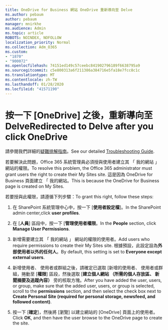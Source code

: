 ```yaml
---
title: OneDrive for Business 網站 OneDrive 重新導向至 Delve
ms.author: pebaum
author: pebaum
manager: mnirkhe
ms.audience: Admin
ms.topic: article
ROBOTS: NOINDEX, NOFOLLOW
localization_priority: Normal
ms.collection: Adm_O365
ms.custom:
- "1870"
- "900072"
ms.openlocfilehash: 74151ed149c57ceebc841902796189f6638795a9
ms.sourcegitcommit: c5e800313a6f211386a384716e5fa18e7fcc8c1c
ms.translationtype: MT
ms.contentlocale: zh-TW
ms.lasthandoff: 01/28/2020
ms.locfileid: "41571190"
---
```

# <a name="redirected-to-delve-after-you-click-onedrive"></a><span data-ttu-id="6b815-102">按一下 [OneDrive] 之後，重新導向至 Delve</span><span class="sxs-lookup"><span data-stu-id="6b815-102">Redirected to Delve after you click OneDrive</span></span>

<span data-ttu-id="6b815-103">請參閱我們詳細的[疑難排解指南](https://docs.microsoft.com/sharepoint/support/sites/troubleshooting-guide-for-sites-stopped-at-provisioning)。</span><span class="sxs-lookup"><span data-stu-id="6b815-103">See our detailed [Troubleshooting Guide](https://docs.microsoft.com/sharepoint/support/sites/troubleshooting-guide-for-sites-stopped-at-provisioning).</span></span>

<span data-ttu-id="6b815-104">若要解決此問題，Office 365 系統管理員必須授與使用者建立其 「 我的網站 」 網站的權限。</span><span class="sxs-lookup"><span data-stu-id="6b815-104">To resolve this problem, the Office 365 administrator must grant users the right to create their My Sites site.</span></span> <span data-ttu-id="6b815-105">這是因為 OneDrive for Business 頁面建立 「 我的網站。</span><span class="sxs-lookup"><span data-stu-id="6b815-105">This is because the OneDrive for Business page is created on My Sites.</span></span>

<span data-ttu-id="6b815-106">若要授與此權限，請遵循下列步驟：</span><span class="sxs-lookup"><span data-stu-id="6b815-106">To grant this right, follow these steps:</span></span>

1. <span data-ttu-id="6b815-107">在 SharePoint 系統管理中心中，按一下 [**使用者設定檔**]。</span><span class="sxs-lookup"><span data-stu-id="6b815-107">In the SharePoint admin center,click **user profiles**.</span></span>

2. <span data-ttu-id="6b815-108">在 [**人員**] 區段中，按一下 [**管理使用者權限**。</span><span class="sxs-lookup"><span data-stu-id="6b815-108">In the **People** section, click **Manage User Permissions**.</span></span>

3. <span data-ttu-id="6b815-109">新增需要建立其 「 我的網站 」 網站的權限的使用者。</span><span class="sxs-lookup"><span data-stu-id="6b815-109">Add users who require permissions to create their My Sites site.</span></span> <span data-ttu-id="6b815-110">根據預設，此設定設為**外部使用者以外的任何人**。</span><span class="sxs-lookup"><span data-stu-id="6b815-110">By default, this setting is set to **Everyone except external users**.</span></span>

4. <span data-ttu-id="6b815-111">新增使用者、 使用者或群組之後，請確定已選取 [新增的使用者、 使用者或群組，捲動至 [**權限**] 區段，然後選取 [**建立個人網站 （所需的個人存放區、 新聞摘要及追蹤內容）** 旁的核取方塊。</span><span class="sxs-lookup"><span data-stu-id="6b815-111">After you have added the user, users, or group, make sure that the added user, users, or group is selected, scroll to the **permissions** section, and then select the check box next to **Create Personal Site (required for personal storage, newsfeed, and followed content)**.</span></span>

5. <span data-ttu-id="6b815-112">按一下 [**確定**]，然後將 [瀏覽] 以建立網站的 [OneDrive] 頁面上的使用者。</span><span class="sxs-lookup"><span data-stu-id="6b815-112">Click **OK**, and then have the user browse to the OneDrive page to create the site.</span></span>
